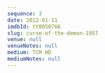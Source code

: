```yaml
---
sequence: 3
date: 2012-01-11
imdbId: tt0050766
slug: curse-of-the-demon-1957
venue: null
venueNotes: null
medium: TCM HD
mediumNotes: null
---
```

